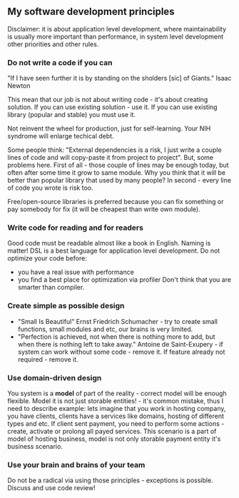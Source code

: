 ## My software development principles

Disclaimer: it is about application level development, where maintainability
is usually more important than performance, in system level development
other priorities and other rules.

### Do not write a code if you can

"If I have seen further it is by standing on the sholders [sic] of Giants."
Isaac Newton

This mean that our job is not about writing code - it's about creating
solution. If you can use existing solution - use it.
If you can use existing library (popular and stable) you must use it.

Not reinvent the wheel for production, just for self-learning.
Your NIH syndrome will enlarge techical debt.

Some people think: "External dependencies is a risk, I just write a couple
lines of code and will copy-paste it from project to project".
But, some problems here. First of all - those couple of lines may be enough
today, but often after some time it grow to same module. Why you think that
it will be better than popular library that used by many people?
In second - every line of code you wrote is risk too.

Free/open-source libraries is preferred because you can fix something or
pay somebody for fix (it will be cheapest than write own module).

### Write code for reading and for readers

Good code must be readable almost like a book in English. Naming is matter!
DSL is a best language for application level development.
Do not optimize your code before:
* you have a real issue with performance
* you find a best place for optimization via profiler
Don't think that you are smarter than compiler.

### Create simple as possible design

* "Small Is Beautiful" Ernst Friedrich Schumacher - try to create small functions,
small modules and etc, our brains is very limited.
* "Perfection is achieved, not when there is nothing more to add, but when there is
 nothing left to take away." Antoine de Saint-Exupery - if system can work without
 some code - remove it. If feature already not required - remove it.

### Use domain-driven design

You system is a __model__ of part of the reality - correct model will be
enough flexible.
Model it is not just storable entities! - it's common mistake, thus I need to
describe example: lets imagine that you work in hosting company, you have clients,
clients have a services like domains, hosting of different types and etc.
If client sent payment, you need to perform some actions - create, activate or prolong all
payed services. This scenario is a part of model of hosting business, model is not
only storable payment entity it's business scenario.

### Use your brain and brains of your team

Do not be a radical via using those principles - exceptions is possible.
Discuss and use code review!
